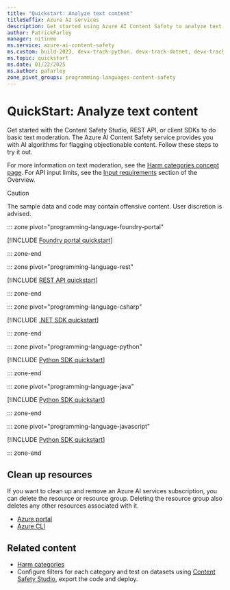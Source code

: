 ```yaml
---
title: "Quickstart: Analyze text content"
titleSuffix: Azure AI services
description: Get started using Azure AI Content Safety to analyze text content for objectionable material.
author: PatrickFarley
manager: nitinme
ms.service: azure-ai-content-safety
ms.custom: build-2023, devx-track-python, devx-track-dotnet, devx-track-extended-java, devx-track-js
ms.topic: quickstart
ms.date: 01/22/2025
ms.author: pafarley
zone_pivot_groups: programming-languages-content-safety
---
```


# QuickStart: Analyze text content

Get started with the Content Safety Studio, REST API, or client SDKs to do basic text moderation. The Azure AI Content Safety service provides you with AI algorithms for flagging objectionable content. Follow these steps to try it out.

For more information on text moderation, see the [Harm categories concept page](./concepts/harm-categories.md). For API input limits, see the [Input requirements](./overview.md#input-requirements) section of the Overview. 


> [!CAUTION]
> 
> The sample data and code may contain offensive content. User discretion is advised.

::: zone pivot="programming-language-foundry-portal"

[!INCLUDE [Foundry portal quickstart](./includes/quickstarts/foundry-quickstart-text.md)]

::: zone-end

::: zone pivot="programming-language-rest"

[!INCLUDE [REST API quickstart](./includes/quickstarts/rest-quickstart-text.md)]

::: zone-end

::: zone pivot="programming-language-csharp"

[!INCLUDE [.NET SDK quickstart](./includes/quickstarts/csharp-quickstart-text.md)]

::: zone-end

::: zone pivot="programming-language-python"

[!INCLUDE [Python SDK quickstart](./includes/quickstarts/python-quickstart-text.md)]

::: zone-end

::: zone pivot="programming-language-java"

[!INCLUDE [Python SDK quickstart](./includes/quickstarts/java-quickstart-text.md)]

::: zone-end

::: zone pivot="programming-language-javascript"

[!INCLUDE [Python SDK quickstart](./includes/quickstarts/javascript-quickstart-text.md)]

::: zone-end



## Clean up resources

If you want to clean up and remove an Azure AI services subscription, you can delete the resource or resource group. Deleting the resource group also deletes any other resources associated with it.

- [Azure portal](../multi-service-resource.md?pivots=azportal#clean-up-resources)
- [Azure CLI](../multi-service-resource.md?pivots=azcli#clean-up-resources)


## Related content

* [Harm categories](./concepts/harm-categories.md)
* Configure filters for each category and test on datasets using [Content Safety Studio](studio-quickstart.md), export the code and deploy.
